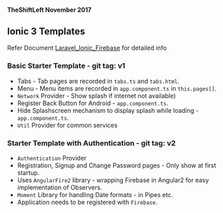 #### TheShiftLeft November 2017
## Ionic 3 Templates
Refer Document [Laravel_Ionic_Firebase](https://drive.google.com/open?id=1TTlFFEFYYzR0KzX4vbpvGrPZKDBbUFvGMk4n5XmxqWg) for detailed info
### Basic Starter Template - git tag: v1
* Tabs  - Tab pages are recorded in `tabs.ts` and `tabs.html`. 
* Menu  - Menu items are recorded in `app.component.ts` in `this.pages[]`.
* `Network` Provider - Show splash if internet not available)
* Register Back Button for Android - `app.component.ts`.
* Hide Splashscreen mechanism to display splash while loading -   `app.component.ts`.
* `Util` Provider for common services
### Starter Template with Authentication - git tag: v2
* `Authentication` Provider
* Registration, Signup and Change Password pages - Only show at first startup.
* Uses `AngularFire2` library  - wrapping Firebase in Angular2 for easy implementation of Observers.
* `Moment` Library for handling Date formats - in Pipes etc.
* Application needs to be registered with `Firebase`.


